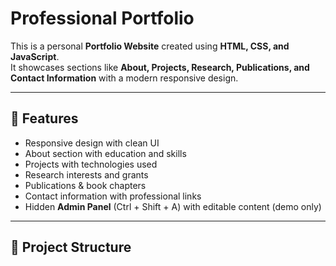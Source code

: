 # Professional Portfolio

This is a personal **Portfolio Website** created using **HTML, CSS, and JavaScript**.  
It showcases sections like **About, Projects, Research, Publications, and Contact Information** with a modern responsive design.

---

## 🚀 Features
- Responsive design with clean UI  
- About section with education and skills  
- Projects with technologies used  
- Research interests and grants  
- Publications & book chapters  
- Contact information with professional links  
- Hidden **Admin Panel** (Ctrl + Shift + A) with editable content (demo only)

---

## 📂 Project Structure
